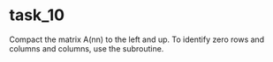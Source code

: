 # task_10
Compact the matrix A(nn) to the left and up. To identify zero rows and columns and columns, use the subroutine.
